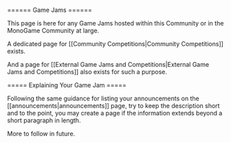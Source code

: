 ====== Game Jams ======

This page is here for any Game Jams hosted within this Community or in the MonoGame Community at large.

A dedicated page for [[Community Competitions|Community Competitions]] exists.

And a page for [[External Game Jams and Competitions|External Game Jams and Competitions]] also exists for such a purpose.

===== Explaining Your Game Jam =====

Following the same guidance for listing your announcements on the [[announcements|announcements]] page, try to keep the description short and to the point, you may create a page if the information extends beyond a short paragraph in length.

More to follow in future.